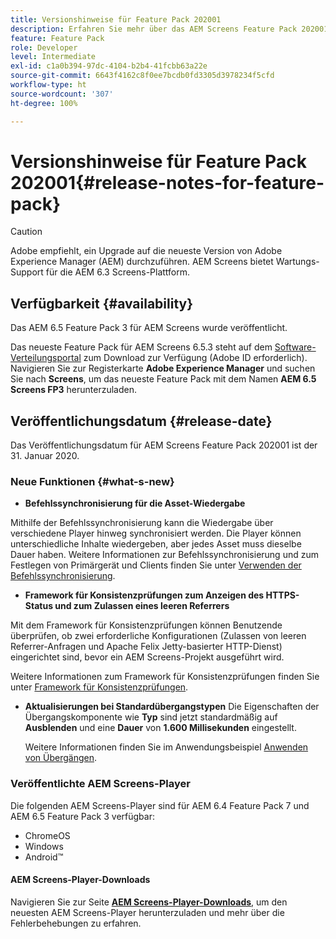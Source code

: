 ```yaml
---
title: Versionshinweise für Feature Pack 202001
description: Erfahren Sie mehr über das AEM Screens Feature Pack 202001, das am 31. Januar 2020 veröffentlicht wurde.
feature: Feature Pack
role: Developer
level: Intermediate
exl-id: c1a0b394-97dc-4104-b2b4-41fcbb63a22e
source-git-commit: 6643f4162c8f0ee7bcdb0fd3305d3978234f5cfd
workflow-type: ht
source-wordcount: '307'
ht-degree: 100%

---
```


# Versionshinweise für Feature Pack 202001{#release-notes-for-feature-pack}

>[!CAUTION]
>
>Adobe empfiehlt, ein Upgrade auf die neueste Version von Adobe Experience Manager (AEM) durchzuführen. AEM Screens bietet Wartungs-Support für die AEM 6.3 Screens-Plattform.

## Verfügbarkeit {#availability}

Das AEM 6.5 Feature Pack 3 für AEM Screens wurde veröffentlicht.

Das neueste Feature Pack für AEM Screens 6.5.3 steht auf dem [Software-Verteilungsportal](https://experience.adobe.com/#/downloads/content/software-distribution/de/aem.html) zum Download zur Verfügung (Adobe ID erforderlich). Navigieren Sie zur Registerkarte **Adobe Experience Manager** und suchen Sie nach **Screens**, um das neueste Feature Pack mit dem Namen **AEM 6.5 Screens FP3** herunterzuladen.

## Veröffentlichungsdatum {#release-date}

Das Veröffentlichungsdatum für AEM Screens Feature Pack 202001 ist der 31. Januar 2020.

### Neue Funktionen {#what-s-new}

* **Befehlssynchronisierung für die Asset-Wiedergabe**

Mithilfe der Befehlssynchronisierung kann die Wiedergabe über verschiedene Player hinweg synchronisiert werden. Die Player können unterschiedliche Inhalte wiedergeben, aber jedes Asset muss dieselbe Dauer haben.
Weitere Informationen zur Befehlssynchronisierung und zum Festlegen von Primärgerät und Clients finden Sie unter [Verwenden der Befehlssynchronisierung](using-command-sync.md).

* **Framework für Konsistenzprüfungen zum Anzeigen des HTTPS-Status und zum Zulassen eines leeren Referrers**

Mit dem Framework für Konsistenzprüfungen können Benutzende überprüfen, ob zwei erforderliche Konfigurationen (Zulassen von leeren Referrer-Anfragen und Apache Felix Jetty-basierter HTTP-Dienst) eingerichtet sind, bevor ein AEM Screens-Projekt ausgeführt wird.

Weitere Informationen zum Framework für Konsistenzprüfungen finden Sie unter [Framework für Konsistenzprüfungen](/help/user-guide/configuring-screens-introduction.md#health-check-framework).

* **Aktualisierungen bei Standardübergangstypen**
Die Eigenschaften der Übergangskomponente wie **Typ** sind jetzt standardmäßig auf **Ausblenden** und eine **Dauer** von **1.600 Millisekunden** eingestellt.

  Weitere Informationen finden Sie im Anwendungsbeispiel [Anwenden von Übergängen](/help/user-guide/applying-transitions.md).


### Veröffentlichte AEM Screens-Player

Die folgenden AEM Screens-Player sind für AEM 6.4 Feature Pack 7 und AEM 6.5 Feature Pack 3 verfügbar:

* ChromeOS
* Windows
* Android™

#### AEM Screens-Player-Downloads

Navigieren Sie zur Seite [**AEM Screens-Player-Downloads**](https://download.macromedia.com/screens/), um den neuesten AEM Screens-Player herunterzuladen und mehr über die Fehlerbehebungen zu erfahren.
